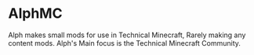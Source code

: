 # AlphMC


Alph makes small mods for use in Technical Minecraft, Rarely making any content mods.
Alph's Main focus is the Technical Minecraft Community.
